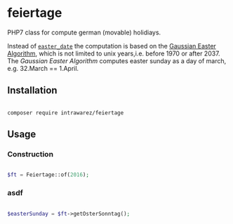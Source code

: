 # feiertage

PHP7 class for compute german (movable) holidiays.

Instead of [```easter_date```](http://php.net/manual/en/function.easter-date.php) the computation is based on the [Gaussian Easter Algorithm](https://de.wikipedia.org/wiki/Gau%C3%9Fsche_Osterformel), which is not limited to unix years,i.e. before 1970 or after 2037. 
The *Gaussian Easter Algorithm* computes easter sunday as a day of march, e.g. 32.March == 1.April.

## Installation

```

composer require intrawarez/feiertage

```

## Usage

### Construction


```php

$ft = Feiertage::of(2016);


```

### asdf

```php

$easterSunday = $ft->getOsterSonntag();


```